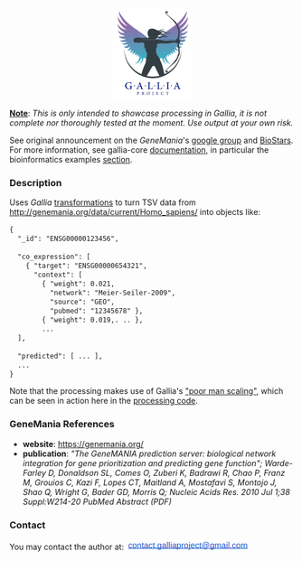 <p align="center"><img src="./images/logo.png" alt="icon"></p>

<ins>__Note__</ins>: _This is only intended to showcase processing in Gallia, it is not complete nor thoroughly tested at the moment. Use output at your own risk._

See original announcement on the _GeneMania_'s [google group](https://groups.google.com/g/genemania-discuss) and [BioStars](https://www.biostars.org/p/490469/). For more information, see gallia-core [documentation](https://github.com/galliaproject/gallia-core/blob/init/README.md#introducing-gallia-a-scala-library-for-data-manipulation), in particular the bioinformatics examples [section](https://github.com/galliaproject/gallia-core/blob/init/README.md#bioinformatics-examples).

<a name="description"></a>
### Description
Uses _Gallia_ [transformations](https://github.com/galliaproject/gallia-genemania/blob/init/src/main/scala/galliaexample/genemania/GeneMania.scala#L50) to turn TSV data from <http://genemania.org/data/current/Homo_sapiens/> into objects like:

<a name="output"></a>
```
{
  "_id": "ENSG00000123456",

  "co_expression": [
    { "target": "ENSG00000654321",
      "context": [
        { "weight": 0.021,
          "network": "Meier-Seiler-2009",
          "source": "GEO",
          "pubmed": "12345678" },
        { "weight": 0.019,. .. },
        ...
  ],

  "predicted": [ ... ],
  ...  
}
```

Note that the processing makes use of Gallia's ["poor man scaling"](https://github.com/galliaproject/gallia-core/blob/init/README.md#poor-man-scaling),
which can be seen in action here in the [processing code](https://github.com/galliaproject/gallia-genemania/blob/init/src/main/scala/galliaexample/genemania/GeneMania.scala#L95).

<a name="references"></a>
### GeneMania References
- __website__: https://genemania.org/
- __publication__: _"The GeneMANIA prediction server: biological network integration for gene prioritization and predicting gene function"; Warde-Farley D, Donaldson SL, Comes O, Zuberi K, Badrawi R, Chao P, Franz M, Grouios C, Kazi F, Lopes CT, Maitland A, Mostafavi S, Montojo J, Shao Q, Wright G, Bader GD, Morris Q; Nucleic Acids Res. 2010 Jul 1;38 Suppl:W214-20 PubMed Abstract (PDF)_

### Contact
You may contact the author at: <sub><img src="./images/ct.png"></sub>
